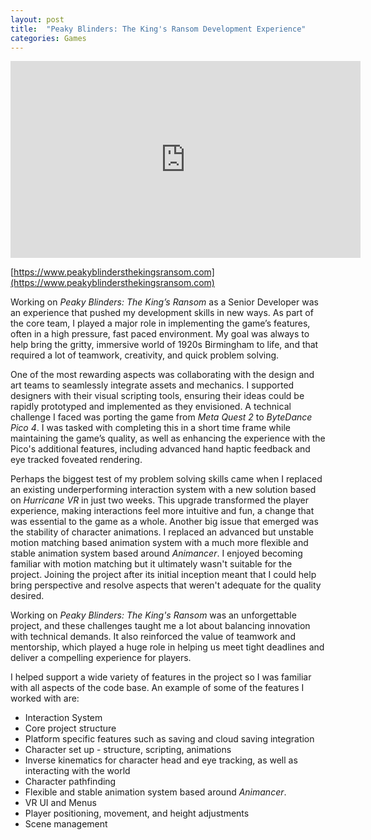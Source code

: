 ```yaml
---
layout: post
title:  "Peaky Blinders: The King's Ransom Development Experience"
categories: Games
---
```

<iframe width="560" height="315" src="https://www.youtube-nocookie.com/embed/TT_tV18z2fU?si=pqRY80vUA3OkKjT2" title="YouTube video player" frameborder="0" allow="accelerometer; autoplay; clipboard-write; encrypted-media; gyroscope; picture-in-picture; web-share" referrerpolicy="strict-origin-when-cross-origin" allowfullscreen></iframe>

[https://www.peakyblindersthekingsransom.com](https://www.peakyblindersthekingsransom.com)

Working on *Peaky Blinders: The King’s Ransom* as a Senior Developer was an experience that pushed my development skills in new ways. As part of the core team, I played a major role in implementing the game’s features, often in a high pressure, fast paced environment. My goal was always to help bring the gritty, immersive world of 1920s Birmingham to life, and that required a lot of teamwork, creativity, and quick problem solving.

One of the most rewarding aspects was collaborating with the design and art teams to seamlessly integrate assets and mechanics. I supported designers with their visual scripting tools, ensuring their ideas could be rapidly prototyped and implemented as they envisioned. A technical challenge I faced was porting the game from *Meta Quest 2* to *ByteDance Pico 4*. I was tasked with completing this in a short time frame while maintaining the game’s quality, as well as enhancing the experience with the Pico's additional features, including advanced hand haptic feedback and eye tracked foveated rendering.

Perhaps the biggest test of my problem solving skills came when I replaced an existing underperforming interaction system with a new solution based on *Hurricane VR* in just two weeks. This upgrade transformed the player experience, making interactions feel more intuitive and fun, a change that was essential to the game as a whole. Another big issue that emerged was the stability of character animations. I replaced an advanced but unstable motion matching based animation system with a much more flexible and stable animation system based around *Animancer*. I enjoyed becoming familiar with motion matching but it ultimately wasn't suitable for the project. Joining the project after its initial inception meant that I could help bring perspective and resolve aspects that weren't adequate for the quality desired.

Working on *Peaky Blinders: The King's Ransom* was an unforgettable project, and these challenges taught me a lot about balancing innovation with technical demands. It also reinforced the value of teamwork and mentorship, which played a huge role in helping us meet tight deadlines and deliver a compelling experience for players.

I helped support a wide variety of features in the project so I was familiar with all aspects of the code base. An example of some of the features I worked with are:
- Interaction System
- Core project structure
- Platform specific features such as saving and cloud saving integration
- Character set up - structure, scripting, animations
- Inverse kinematics for character head and eye tracking, as well as interacting with the world
- Character pathfinding
- Flexible and stable animation system based around *Animancer*.
- VR UI and Menus
- Player positioning, movement, and height adjustments
- Scene management
